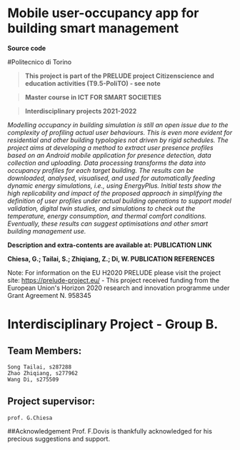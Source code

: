 # Mobile user-occupancy app for building smart management
**Source code**

#Politecnico di Torino 

> **This project is part of the PRELUDE project Citizenscience and education activities (T9.5-PoliTO) - see note**

> **Master course in ICT FOR SMART SOCIETIES**

> **Interdisciplinary projects 2021-2022**

*Modelling occupancy in building simulation is still an open issue due to the complexity of profiling actual user behaviours. This is even more evident for residential and other building typologies not driven by rigid schedules. The project aims at developing a method to extract user presence profiles based on an Android mobile application for presence detection, data collection and uploading. Data processing transforms the data into occupancy profiles for each target building. The results can be downloaded, analysed, visualised, and used for automatically feeding dynamic energy simulations, i.e., using EnergyPlus. Initial tests show the high replicability and impact of the proposed approach in simplifying the definition of user profiles under actual building operations to support model validation, digital twin studies, and simulations to check out the temperature, energy consumption, and thermal comfort conditions. Eventually, these results can suggest optimisations and other smart building management use.*

**Description and extra-contents are available at: PUBLICATION LINK**

**Chiesa, G.; Tailai, S.; Zhiqiang, Z.; Di, W. PUBLICATION REFERENCES**

Note: For information on the EU H2020 PRELUDE please visit the project site: https://prelude-project.eu/ - This project received funding from the European Union's Horizon 2020 research and innovation programme under Grant Agreement N. 958345

# Interdisciplinary Project - Group B.

## Team Members:
    Song Tailai, s287288
    Zhao Zhiqiang, s277962
    Wang Di, s275509
    
## Project supervisor:
    prof. G.Chiesa

##Acknowledgement
    Prof. F.Dovis is thankfully acknowledged for his precious suggestions and support. 


